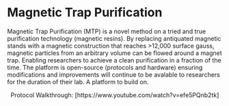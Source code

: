 # Magnetic Trap Purification

Magnetic Trap Purification (MTP) is a novel method on a tried and true purification technology (magnetic resins). By replacing antiquated magnetic stands with a magnetic construction that reaches >12,000 surface gauss, magnetic particles from an arbitrary volume can be flowed around a magnet trap. Enabling researchers to achieve a clean purification in a fraction of the time. The platform is open-source (protocols and hardware) ensuring modifications and improvements will continue to be avalable to researchers for the duration of their lab.  A platform to build on. 




<p align="center">
Protocol Walkthrough: [https://www.youtube.com/watch?v=efe5PQnb2tk]
</p>
